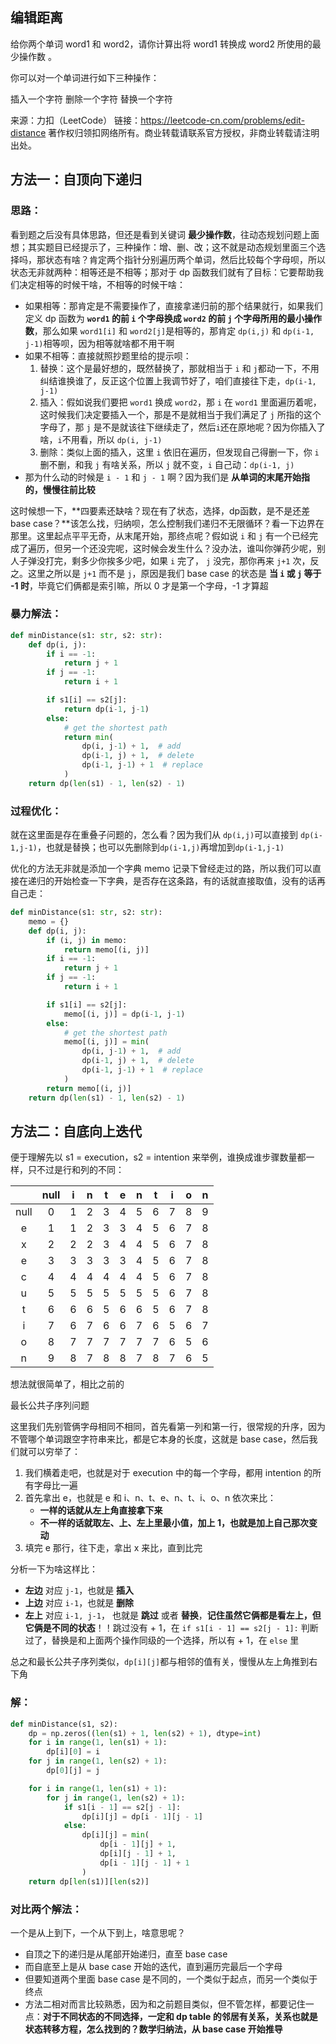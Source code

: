 ## 编辑距离

给你两个单词 word1 和 word2，请你计算出将 word1 转换成 word2 所使用的最少操作数 。

你可以对一个单词进行如下三种操作：

插入一个字符
删除一个字符
替换一个字符

来源：力扣（LeetCode）
链接：https://leetcode-cn.com/problems/edit-distance
著作权归领扣网络所有。商业转载请联系官方授权，非商业转载请注明出处。





## 方法一：自顶向下递归

### 思路：

看到题之后没有具体思路，但还是看到关键词 **最少操作数**，往动态规划问题上面想；其实题目已经提示了，三种操作：增、删、改；这不就是动态规划里面三个选择吗，那状态有啥？肯定两个指针分别遍历两个单词，然后比较每个字母呗，所以状态无非就两种：相等还是不相等；那对于 dp 函数我们就有了目标：它要帮助我们决定相等的时候干啥，不相等的时候干啥：

- 如果相等：那肯定是不需要操作了，直接拿递归前的那个结果就行，如果我们定义 dp 函数为 **`word1` 的前 `i` 个字母换成 `word2` 的前 `j` 个字母所用的最小操作数**，那么如果 `word1[i]` 和 `word2[j]`是相等的，那肯定 `dp(i,j)` 和 `dp(i-1, j-1)`相等呗，因为相等就啥都不用干啊
- 如果不相等：直接就照抄题里给的提示呗：
  1. 替换：这个是最好想的，既然替换了，那就相当于 `i` 和 `j`都动一下，不用纠结谁换谁了，反正这个位置上我调节好了，咱们直接往下走，`dp(i-1, j-1)`
  2. 插入：假如说我们要把 `word1` 换成 `word2`，那 `i` 在 `word1` 里面遍历着呢，这时候我们决定要插入一个，那是不是就相当于我们满足了 `j` 所指的这个字母了，那 `j` 是不是就该往下继续走了，然后`i`还在原地呢？因为你插入了啥，`i`不用看，所以 `dp(i, j-1)`
  3. 删除：类似上面的插入，这里 `i` 依旧在遍历，但发现自己得删一下，你 `i`删不删，和我 `j` 有啥关系，所以 `j` 就不变，`i` 自己动：`dp(i-1, j)`
- 那为什么动的时候是 `i - 1` 和 `j - 1` 啊？因为我们是 **从单词的末尾开始指的，慢慢往前比较**

这时候想一下，**四要素还缺啥？现在有了状态，选择，dp函数，是不是还差 base case？**该怎么找，归纳呗，怎么控制我们递归不无限循环？看一下边界在那里。这里起点平平无奇，从末尾开始，那终点呢？假如说 `i` 和 `j` 有一个已经完成了遍历，但另一个还没完呢，这时候会发生什么？没办法，谁叫你弹药少呢，别人子弹没打完，剩多少你挨多少吧，如果 `i` 完了， `j` 没完，那你再来 `j+1` 次，反之。这里之所以是 `j+1` 而不是 `j`，原因是我们 base case 的状态是 **当 `i` 或 `j` 等于 -1 时**，毕竟它们俩都是索引嘛，所以 0 才是第一个字母，-1 才算超



### 暴力解法：

```python
def minDistance(s1: str, s2: str):
    def dp(i, j):
        if i == -1:
            return j + 1
        if j == -1:
            return i + 1

        if s1[i] == s2[j]:
            return dp(i-1, j-1)
        else:
            # get the shortest path
            return min(
                dp(i, j-1) + 1,  # add
                dp(i-1, j) + 1,  # delete
                dp(i-1, j-1) + 1  # replace
            )
    return dp(len(s1) - 1, len(s2) - 1)
```

### 

### 过程优化：

就在这里面是存在重叠子问题的，怎么看？因为我们从 `dp(i,j)`可以直接到 `dp(i-1,j-1)`，也就是替换；也可以先删除到`dp(i-1,j)`再增加到`dp(i-1,j-1)`

优化的方法无非就是添加一个字典 memo 记录下曾经走过的路，所以我们可以直接在递归的开始检查一下字典，是否存在这条路，有的话就直接取值，没有的话再自己走：

```python
def minDistance(s1: str, s2: str):
    memo = {}
    def dp(i, j):
        if (i, j) in memo:
            return memo[(i, j)]
        if i == -1:
            return j + 1
        if j == -1:
            return i + 1

        if s1[i] == s2[j]:
            memo[(i, j)] = dp(i-1, j-1)
        else:
            # get the shortest path
            memo[(i, j)] = min(
                dp(i, j-1) + 1,  # add
                dp(i-1, j) + 1,  # delete
                dp(i-1, j-1) + 1  # replace
            )
        return memo[(i, j)]
    return dp(len(s1) - 1, len(s2) - 1)
```



## 方法二：自底向上迭代

便于理解先以 s1 = execution，s2 = intention 来举例，谁换成谁步骤数量都一样，只不过是行和列的不同：

|      | null |  i   |  n   |  t   |  e   |  n   |  t   |  i   |  o   |  n   |
| :--: | :--: | :--: | :--: | :--: | :--: | :--: | :--: | :--: | :--: | :--: |
| null |  0   |  1   |  2   |  3   |  4   |  5   |  6   |  7   |  8   |  9   |
|  e   |  1   |  1   |  2   |  3   |  3   |  4   |  5   |  6   |  7   |  8   |
|  x   |  2   |  2   |  2   |  3   |  4   |  4   |  5   |  6   |  7   |  8   |
|  e   |  3   |  3   |  3   |  3   |  3   |  4   |  5   |  6   |  7   |  8   |
|  c   |  4   |  4   |  4   |  4   |  4   |  4   |  5   |  6   |  7   |  8   |
|  u   |  5   |  5   |  5   |  5   |  5   |  5   |  5   |  6   |  7   |  8   |
|  t   |  6   |  6   |  6   |  5   |  6   |  6   |  5   |  6   |  7   |  8   |
|  i   |  7   |  6   |  7   |  6   |  6   |  7   |  6   |  5   |  6   |  7   |
|  o   |  8   |  7   |  7   |  7   |  7   |  7   |  7   |  6   |  5   |  6   |
|  n   |  9   |  8   |  7   |  8   |  8   |  7   |  8   |  7   |  6   |  5   |

想法就很简单了，相比之前的

最长公共子序列问题

这里我们先别管俩字母相同不相同，首先看第一列和第一行，很常规的升序，因为不管哪个单词跟空字符串来比，都是它本身的长度，这就是 base case，然后我们就可以穷举了：

1. 我们横着走吧，也就是对于 execution 中的每一个字母，都用 intention 的所有字母比一遍
2. 首先拿出 e，也就是 e 和 i、n、t、e、n、t、i、o、n 依次来比：
   - **一样的话就从左上角直接拿下来**
   - **不一样的话就取左、上、左上里最小值，加上 1，也就是加上自己那次变动**
3. 填完 e 那行，往下走，拿出 x 来比，直到比完

分析一下为啥这样比：

- **左边** 对应 `j-1`，也就是 **插入**
- **上边** 对应 `i-1`，也就是 **删除**
- **左上** 对应 `i-1, j-1`， 也就是 **跳过** 或者 **替换**，**记住虽然它俩都是看左上，但它俩是不同的状态**！！跳过没有 + 1，在 `if s1[i - 1] == s2[j - 1]:` 判断过了，替换是和上面两个操作同级的一个选择，所以有 + 1，在 `else` 里

总之和最长公共子序列类似，`dp[i][j]`都与相邻的值有关，慢慢从左上角推到右下角

### 解：

```python
def minDistance(s1, s2):
    dp = np.zeros((len(s1) + 1, len(s2) + 1), dtype=int)
    for i in range(1, len(s1) + 1):
        dp[i][0] = i
    for j in range(1, len(s2) + 1):
        dp[0][j] = j

    for i in range(1, len(s1) + 1):
        for j in range(1, len(s2) + 1):
            if s1[i - 1] == s2[j - 1]:
                dp[i][j] = dp[i - 1][j - 1]
            else:
                dp[i][j] = min(
                    dp[i - 1][j] + 1,
                    dp[i][j - 1] + 1,
                    dp[i - 1][j - 1] + 1
                )
    return dp[len(s1)][len(s2)]
```



### 对比两个解法：

一个是从上到下，一个从下到上，啥意思呢？

- 自顶之下的递归是从尾部开始递归，直至 base case
- 而自底至上是从 base case 开始的迭代，直到遍历完最后一个字母
- 但要知道两个里面 base case 是不同的，一个类似于起点，而另一个类似于终点
- 方法二相对而言比较熟悉，因为和之前题目类似，但不管怎样，都要记住一点：**对于不同状态的不同选择，一定和 dp table 的邻居有关系，关系也就是状态转移方程，怎么找到的？数学归纳法，从 base case 开始推导**

